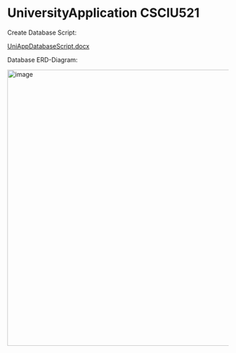 # UniversityApplication CSCIU521

Create Database Script:

[UniAppDatabaseScript.docx](https://github.com/hs-alford/UniversityApplication/files/7462601/UniAppDatabaseScript.docx)

Database ERD-Diagram:

<img width="627" alt="image" src="https://user-images.githubusercontent.com/53918599/139909570-1b8f7372-3bc8-4037-881a-471b80aad252.png">


